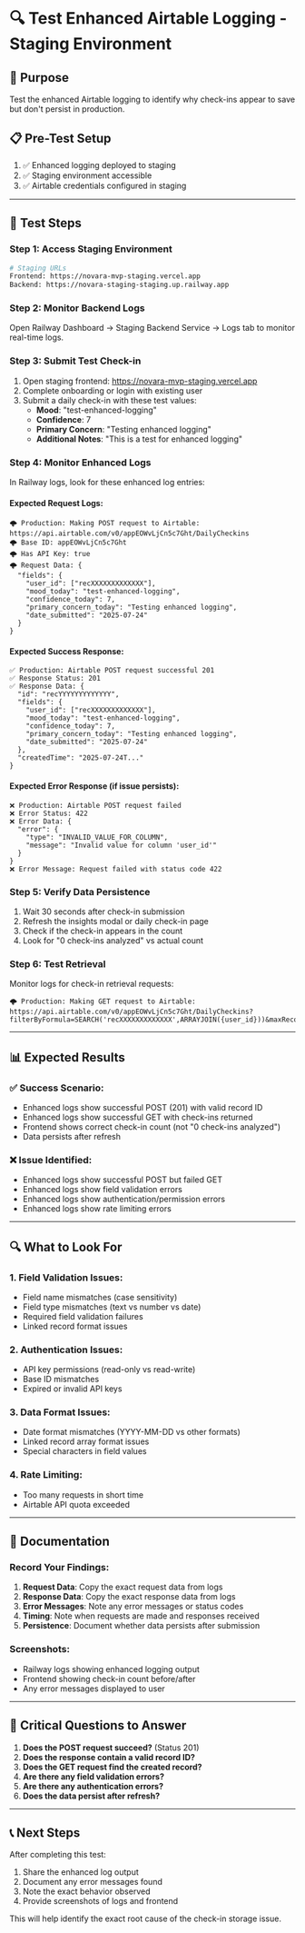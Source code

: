 # 🔍 Test Enhanced Airtable Logging - Staging Environment

## 🎯 **Purpose**
Test the enhanced Airtable logging to identify why check-ins appear to save but don't persist in production.

## 📋 **Pre-Test Setup**
1. ✅ Enhanced logging deployed to staging
2. ✅ Staging environment accessible
3. ✅ Airtable credentials configured in staging

---

## 🧪 **Test Steps**

### **Step 1: Access Staging Environment**
```bash
# Staging URLs
Frontend: https://novara-mvp-staging.vercel.app
Backend: https://novara-staging-staging.up.railway.app
```

### **Step 2: Monitor Backend Logs**
Open Railway Dashboard → Staging Backend Service → Logs tab to monitor real-time logs.

### **Step 3: Submit Test Check-in**
1. Open staging frontend: https://novara-mvp-staging.vercel.app
2. Complete onboarding or login with existing user
3. Submit a daily check-in with these test values:
   - **Mood**: "test-enhanced-logging"
   - **Confidence**: 7
   - **Primary Concern**: "Testing enhanced logging"
   - **Additional Notes**: "This is a test for enhanced logging"

### **Step 4: Monitor Enhanced Logs**
In Railway logs, look for these enhanced log entries:

#### **Expected Request Logs:**
```
🌩️ Production: Making POST request to Airtable: https://api.airtable.com/v0/appEOWvLjCn5c7Ght/DailyCheckins
🌩️ Base ID: appEOWvLjCn5c7Ght
🌩️ Has API Key: true
🌩️ Request Data: {
  "fields": {
    "user_id": ["recXXXXXXXXXXXXX"],
    "mood_today": "test-enhanced-logging",
    "confidence_today": 7,
    "primary_concern_today": "Testing enhanced logging",
    "date_submitted": "2025-07-24"
  }
}
```

#### **Expected Success Response:**
```
✅ Production: Airtable POST request successful 201
✅ Response Status: 201
✅ Response Data: {
  "id": "recYYYYYYYYYYYYY",
  "fields": {
    "user_id": ["recXXXXXXXXXXXXX"],
    "mood_today": "test-enhanced-logging",
    "confidence_today": 7,
    "primary_concern_today": "Testing enhanced logging",
    "date_submitted": "2025-07-24"
  },
  "createdTime": "2025-07-24T..."
}
```

#### **Expected Error Response (if issue persists):**
```
❌ Production: Airtable POST request failed
❌ Error Status: 422
❌ Error Data: {
  "error": {
    "type": "INVALID_VALUE_FOR_COLUMN",
    "message": "Invalid value for column 'user_id'"
  }
}
❌ Error Message: Request failed with status code 422
```

### **Step 5: Verify Data Persistence**
1. Wait 30 seconds after check-in submission
2. Refresh the insights modal or daily check-in page
3. Check if the check-in appears in the count
4. Look for "0 check-ins analyzed" vs actual count

### **Step 6: Test Retrieval**
Monitor logs for check-in retrieval requests:
```
🌩️ Production: Making GET request to Airtable: https://api.airtable.com/v0/appEOWvLjCn5c7Ght/DailyCheckins?filterByFormula=SEARCH('recXXXXXXXXXXXXX',ARRAYJOIN({user_id}))&maxRecords=7
```

---

## 📊 **Expected Results**

### **✅ Success Scenario:**
- Enhanced logs show successful POST (201) with valid record ID
- Enhanced logs show successful GET with check-ins returned
- Frontend shows correct check-in count (not "0 check-ins analyzed")
- Data persists after refresh

### **❌ Issue Identified:**
- Enhanced logs show successful POST but failed GET
- Enhanced logs show field validation errors
- Enhanced logs show authentication/permission errors
- Enhanced logs show rate limiting errors

---

## 🔍 **What to Look For**

### **1. Field Validation Issues:**
- Field name mismatches (case sensitivity)
- Field type mismatches (text vs number vs date)
- Required field validation failures
- Linked record format issues

### **2. Authentication Issues:**
- API key permissions (read-only vs read-write)
- Base ID mismatches
- Expired or invalid API keys

### **3. Data Format Issues:**
- Date format mismatches (YYYY-MM-DD vs other formats)
- Linked record array format issues
- Special characters in field values

### **4. Rate Limiting:**
- Too many requests in short time
- Airtable API quota exceeded

---

## 📝 **Documentation**

### **Record Your Findings:**
1. **Request Data**: Copy the exact request data from logs
2. **Response Data**: Copy the exact response data from logs
3. **Error Messages**: Note any error messages or status codes
4. **Timing**: Note when requests are made and responses received
5. **Persistence**: Document whether data persists after submission

### **Screenshots:**
- Railway logs showing enhanced logging output
- Frontend showing check-in count before/after
- Any error messages displayed to user

---

## 🚨 **Critical Questions to Answer**

1. **Does the POST request succeed?** (Status 201)
2. **Does the response contain a valid record ID?**
3. **Does the GET request find the created record?**
4. **Are there any field validation errors?**
5. **Are there any authentication errors?**
6. **Does the data persist after refresh?**

---

## 📞 **Next Steps**

After completing this test:
1. Share the enhanced log output
2. Document any error messages found
3. Note the exact behavior observed
4. Provide screenshots of logs and frontend

This will help identify the exact root cause of the check-in storage issue. 